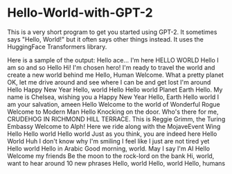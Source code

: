 # Hello-World-with-GPT-2
This is a very short program to get you started using GPT-2. It sometimes says "Hello, World!" but it often says other things instead.
It uses the HuggingFace Transformers library. 

Here is a sample of the output:
Hello
ace... I'm here
HELLO WORLD
Hello I am so and so
Hello
Hi! I'm chosen hero! I'm ready to travel the world and create a new world behind me
Hello, Human
Welcome. What a pretty planet
OK, let me drive around and see where I can be and get lost
I'm around
Hello
Happy New Year
Hello, world
Hello
Hello world
Planet Earth
Hello. My name is Chelsea, wishing you a Happy New Year
Hello, Earth
Hello world
I am your salvation, ameen
Hello
Welcome to the world of Wonderful Rogue
Welcome to Modern Man
Hello
Knocking on the door. Who's there for me, CRUDEHOG IN RICHMOND HILL TERRACE. This is Reggie Grimm, the Turing Embassy
Welcome to Alph! Here we ride along with the MojaveEvent Wing
Hello
Hello world
Hello world
Just as you think, you are indeed here
Hello World
Huh I don't know why I'm smiling I feel like I just are not tired yet
Hello world
Hello in Arabic
Good morning, world. May I say I'm AI
Hello
Welcome my friends
Be the moon to the rock-lord on the bank
Hi, world, want to hear around 10 new phrases
Hello, world
Hello, world
Hello, humans
